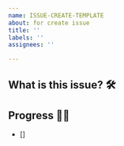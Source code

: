 ```yaml
---
name: ISSUE-CREATE-TEMPLATE
about: for create issue
title: ''
labels: ''
assignees: ''

---
```


## What is this issue? 🛠


## Progress 🏃‍♀️
- []
